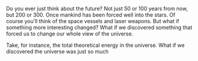 Do you ever just think about the future? Not just 50 or 100 years from now, but 200 or 300. Once mankind has been forced well into the stars. Of course you'll think of the space vessels and laser weapons. But what if something more interesting changed? What if we discovered something that forced us to change our whole view of the universe.

Take, for instance, the total theoretical energy in the universe. What if we discovered the universe was just so much